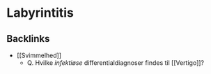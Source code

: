 # Labyrintitis
## Backlinks
* [[Svimmelhed]]
	* Q. Hvilke *infektiøse* differentialdiagnoser findes til [[Vertigo]]?

<!-- #anki/deck/Medicine #anki/tag/med/Otolarynghology #anki/tag/med/GP -->

<!-- {BearID:02CDCD15-02BD-44C5-9973-587A56E18596-65488-0000705FB9F45343} -->
